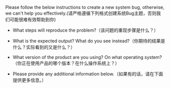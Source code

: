 Please follow the below instructions to create a new system bug, otherwise, we can't help you effectively.(请严格遵循下列格式创建系统Bug主题，否则我们可能很难有效帮助到你)

- What steps will reproduce the problem?（该问题的重现步骤是什么？）

- What is the expected output? What do you see instead?（你期待的结果是什么？实际看到的又是什么？）

- What version of the product are you using? On what operating system?（你正在使用产品的哪个版本？在什么操作系统上？）

- Please provide any additional information below.（如果有的话，请在下面提供更多信息。）